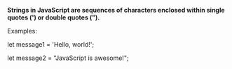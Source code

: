 **Strings in JavaScript are sequences of characters enclosed within single quotes (') or double quotes (").**

Examples:

let message1 = 'Hello, world!';

let message2 = "JavaScript is awesome!";
